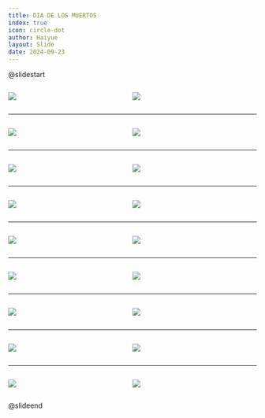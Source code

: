 ```yaml
---
title: DIA DE LOS MUERTOS
index: true
icon: circle-dot
author: Haiyue
layout: Slide
date: 2024-09-23
---
```

 
@slidestart

<div style="display:flex">
<div style="flex:1">

![](https://raw.githubusercontent.com/yclord/reading/refs/heads/master/english/Level-N/DIA%20DE%20LOS%20MUERTOS/001.webp)
</div>
<div style="flex:1">

![](https://raw.githubusercontent.com/yclord/reading/refs/heads/master/english/Level-N/DIA%20DE%20LOS%20MUERTOS/002.webp)
</div>
</div>

---

<div style="display:flex">
<div style="flex:1">

![](https://raw.githubusercontent.com/yclord/reading/refs/heads/master/english/Level-N/DIA%20DE%20LOS%20MUERTOS/003.webp)
</div>
<div style="flex:1">

![](https://raw.githubusercontent.com/yclord/reading/refs/heads/master/english/Level-N/DIA%20DE%20LOS%20MUERTOS/004.webp)
</div>
</div>

---

<div style="display:flex">
<div style="flex:1">

![](https://raw.githubusercontent.com/yclord/reading/refs/heads/master/english/Level-N/DIA%20DE%20LOS%20MUERTOS/005.webp)
</div>
<div style="flex:1">

![](https://raw.githubusercontent.com/yclord/reading/refs/heads/master/english/Level-N/DIA%20DE%20LOS%20MUERTOS/006.webp)
</div>
</div>

---

<div style="display:flex">
<div style="flex:1">

![](https://raw.githubusercontent.com/yclord/reading/refs/heads/master/english/Level-N/DIA%20DE%20LOS%20MUERTOS/007.webp)
</div>
<div style="flex:1">

![](https://raw.githubusercontent.com/yclord/reading/refs/heads/master/english/Level-N/DIA%20DE%20LOS%20MUERTOS/008.webp)
</div>
</div>

---

<div style="display:flex">
<div style="flex:1">

![](https://raw.githubusercontent.com/yclord/reading/refs/heads/master/english/Level-N/DIA%20DE%20LOS%20MUERTOS/009.webp)
</div>
<div style="flex:1">

![](https://raw.githubusercontent.com/yclord/reading/refs/heads/master/english/Level-N/DIA%20DE%20LOS%20MUERTOS/010.webp)
</div>
</div>

---

<div style="display:flex">
<div style="flex:1">

![](https://raw.githubusercontent.com/yclord/reading/refs/heads/master/english/Level-N/DIA%20DE%20LOS%20MUERTOS/011.webp)
</div>
<div style="flex:1">

![](https://raw.githubusercontent.com/yclord/reading/refs/heads/master/english/Level-N/DIA%20DE%20LOS%20MUERTOS/012.webp)
</div>
</div>

---

<div style="display:flex">
<div style="flex:1">

![](https://raw.githubusercontent.com/yclord/reading/refs/heads/master/english/Level-N/DIA%20DE%20LOS%20MUERTOS/013.webp)
</div>
<div style="flex:1">

![](https://raw.githubusercontent.com/yclord/reading/refs/heads/master/english/Level-N/DIA%20DE%20LOS%20MUERTOS/014.webp)
</div>
</div>

---

<div style="display:flex">
<div style="flex:1">

![](https://raw.githubusercontent.com/yclord/reading/refs/heads/master/english/Level-N/DIA%20DE%20LOS%20MUERTOS/015.webp)
</div>
<div style="flex:1">

![](https://raw.githubusercontent.com/yclord/reading/refs/heads/master/english/Level-N/DIA%20DE%20LOS%20MUERTOS/016.webp)
</div>
</div>

---

<div style="display:flex">
<div style="flex:1">

![](https://raw.githubusercontent.com/yclord/reading/refs/heads/master/english/Level-N/DIA%20DE%20LOS%20MUERTOS/017.webp)
</div>
<div style="flex:1">

![](https://raw.githubusercontent.com/yclord/reading/refs/heads/master/english/Level-N/DIA%20DE%20LOS%20MUERTOS/018.webp)
</div>
</div>

@slideend